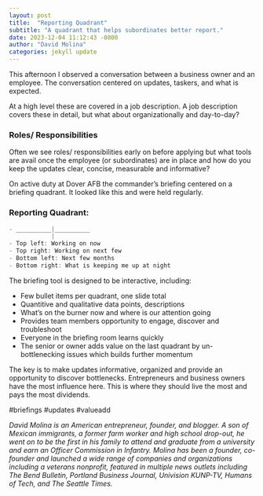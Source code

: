 ```yaml
---
layout: post
title:  "Reporting Quadrant"
subtitle: "A quadrant that helps subordinates better report."
date: 2023-12-04 11:12:43 -0800
author: "David Molina"
categories: jekyll update
---
```


This afternoon I observed a conversation between a business owner and an employee. The conversation centered on updates, taskers, and what is expected.

At a high level these are covered in a job description. A job description covers these in detail, but what about organizationally and day-to-day?

### Roles/ Responsibilities
Often we see roles/ responsibilities early on before applying but what tools are avail once the employee (or subordinates) are in place and how do you keep the updates clear, concise, measurable and informative?

On active duty at Dover AFB the commander’s briefing centered on a briefing quadrant. It looked like this and were held regularly.

### Reporting Quadrant:
```javascript
- __________|__________
            |
- Top left: Working on now
- Top right: Working on next few
- Bottom left: Next few months
- Bottom right: What is keeping me up at night
```

The briefing tool is designed to be interactive, including:
- Few bullet items per quadrant, one slide total
- Quantitive and qualitative data points, descriptions
- What’s on the burner now and where is our attention going
- Provides team members opportunity to engage, discover and troubleshoot
- Everyone in the briefing room learns quickly
- The senior or owner adds value on the last quadrant by un-bottlenecking issues which builds further momentum

The key is to make updates informative, organized and provide an opportunity to discover bottlenecks. Entrepreneurs and business owners have the most influence here. This is where they should live the most and pays the most dividends.

#briefings #updates #valueadd

*David Molina is an American entrepreneur, founder, and blogger. A son of Mexican immigrants, a former farm worker and high school drop-out, he went on to be the first in his family to attend and graduate from a university and earn an Officer Commission in Infantry. Molina has been a founder, co-founder and launched a wide range of companies and organizations including a veterans nonprofit, featured in multiple news outlets including The Bend Bulletin, Portland Business Journal, Univision KUNP-TV, Humans of Tech, and The Seattle Times.*
